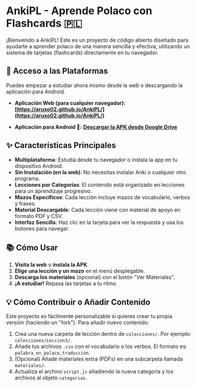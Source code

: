 # AnkiPL - Aprende Polaco con Flashcards 🇵🇱

¡Bienvenido a AnkiPL! Este es un proyecto de código abierto diseñado para ayudarte a aprender polaco de una manera sencilla y efectiva, utilizando un sistema de tarjetas (flashcards) directamente en tu navegador.

## 🚀 Acceso a las Plataformas

Puedes empezar a estudiar ahora mismo desde la web o descargando la aplicación para Android.

* **Aplicación Web (para cualquier navegador):**
    **[https://aruxo02.github.io/AnkiPL/](https://aruxo02.github.io/AnkiPL/)**

* **Aplicación para Android 🤖:**
    **[Descargar la APK desde Google Drive](https://drive.google.com/file/d/1G3hz_LZyd9tLmCqF9nKxVd-wAtr_tSvj/view?usp=sharing)**

## ✨ Características Principales

* **Multiplataforma**: Estudia desde tu navegador o instala la app en tu dispositivo Android.
* **Sin Instalación (en la web)**: No necesitas instalar Anki o cualquier otro programa.
* **Lecciones por Categorías**: El contenido está organizado en lecciones para un aprendizaje progresivo.
* **Mazos Específicos**: Cada lección incluye mazos de vocabulario, verbos y frases.
* **Material Descargable**: Cada lección viene con material de apoyo en formato PDF y CSV.
* **Interfaz Sencilla**: Haz clic en la tarjeta para ver la respuesta y usa los botones para navegar.

## 📚 Cómo Usar

1.  **Visita la web** o **instala la APK**.
2.  **Elige una lección y un mazo** en el menú desplegable.
3.  **Descarga los materiales** (opcional) con el botón "Ver Materiales".
4.  **¡A estudiar!** Repasa las tarjetas a tu ritmo.

## 💡 Cómo Contribuir o Añadir Contenido

Este proyecto es fácilmente personalizable si quieres crear tu propia versión (haciendo un "fork"). Para añadir nuevo contenido:

1.  Crea una nueva carpeta de lección dentro de `colecciones/`. Por ejemplo: `colecciones/Leccion3/`.
2.  Añade tus archivos `.csv` con el vocabulario o los verbos. El formato es: `palabra_en_polaco,traducción`.
3.  (Opcional) Añade materiales extra (PDFs) en una subcarpeta llamada `materiales/`.
4.  Actualiza el archivo `script.js` añadiendo la nueva categoría y los archivos al objeto `categorias`.
